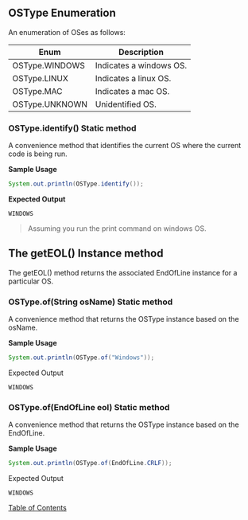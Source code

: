 ## OSType Enumeration

An enumeration of OSes as follows:

| Enum           | Description             |
| -------------- | ----------------------- |
| OSType.WINDOWS | Indicates a windows OS. |
| OSType.LINUX   | Indicates a linux OS.   |
| OSType.MAC     | Indicates a mac OS.     |
| OSType.UNKNOWN | Unidentified OS.        |

### OSType.identify() Static method

A convenience method that identifies the current OS where the current code is being run.

**Sample Usage**

```java
System.out.println(OSType.identify());
```

**Expected Output**

```
WINDOWS
```

> Assuming you run the print command on windows OS.

## The getEOL() Instance method

The getEOL() method returns the associated EndOfLine instance for a particular OS.

### OSType.of(String osName) Static method

A convenience method that returns the OSType instance based on the osName.

**Sample Usage**

```java
System.out.println(OSType.of("Windows"));
```

Expected Output

```
WINDOWS
```

### OSType.of(EndOfLine eol) Static method

A convenience method that returns the OSType instance based on the EndOfLine.

**Sample Usage**

```java
System.out.println(OSType.of(EndOfLine.CRLF));
```

Expected Output

```
WINDOWS
```

[Table of Contents](USER_GUIDE_TOC.md)